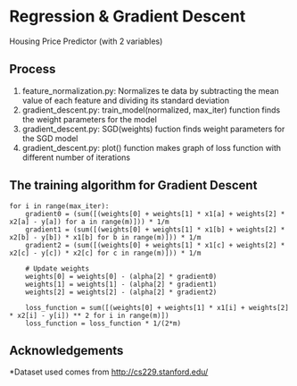 # Regression & Gradient Descent
Housing Price Predictor (with 2 variables)

## Process
1. feature_normalization.py: Normalizes te data by subtracting the mean value of each feature and dividing its standard deviation
2. gradient_descent.py: train_model(normalized, max_iter) function finds the weight parameters for the model
3. gradient_descent.py: SGD(weights) fuction finds weight parameters for the SGD model
4. gradient_descent.py: plot() function makes graph of loss function with different number of iterations

## The training algorithm for Gradient Descent
```
for i in range(max_iter):
    gradient0 = (sum([(weights[0] + weights[1] * x1[a] + weights[2] * x2[a] - y[a]) for a in range(m)])) * 1/m
    gradient1 = (sum([(weights[0] + weights[1] * x1[b] + weights[2] * x2[b] - y[b]) * x1[b] for b in range(m)])) * 1/m
    gradient2 = (sum([(weights[0] + weights[1] * x1[c] + weights[2] * x2[c] - y[c]) * x2[c] for c in range(m)])) * 1/m

    # Update weights
    weights[0] = weights[0] - (alpha[2] * gradient0)
    weights[1] = weights[1] - (alpha[2] * gradient1)
    weights[2] = weights[2] - (alpha[2] * gradient2)

    loss_function = sum([(weights[0] + weights[1] * x1[i] + weights[2] * x2[i] - y[i]) ** 2 for i in range(m)])
    loss_function = loss_function * 1/(2*m)
```

## Acknowledgements
*Dataset used comes from http://cs229.stanford.edu/
